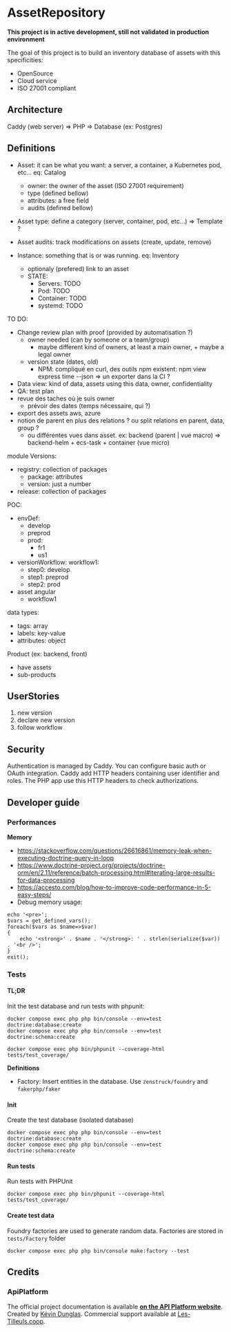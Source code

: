 # AssetRepository

**This project is in active development, still not validated in production environment**

The goal of this project is to build an inventory database of assets with this specificities:
* OpenSource
* Cloud service
* ISO 27001 compliant

## Architecture

Caddy (web server) => PHP => Database (ex: Postgres)


## Definitions

* Asset: it can be what you want: a server, a container, a Kubernetes pod, etc...  eq: Catalog
  * owner: the owner of the asset (ISO 27001 requirement)
  * type (defined bellow)
  * attributes: a free field
  * audits (defined bellow)
* Asset type: define a category (server, container, pod, etc...)  => Template ?
* Asset audits: track modifications on assets (create, update, remove)

* Instance: something that is or was running. eq: Inventory
  * optionaly (prefered) link to an asset
  * STATE:
    * Servers: TODO
    * Pod: TODO
    * Container: TODO
    * systemd: TODO

TO DO:
* Change review plan with proof (provided by automatisation ?)
  * owner needed (can by someone or a team/group)
    * maybe different kind of owners, at least a main owner, + maybe a legal owner
  * version state (dates, old)
    * NPM: compliqué en curl, des outils npm existent: npm view express time --json => un exporter dans la CI ?
* Data view: kind of data, assets using this data, owner, confidentiality
* QA: test plan
* revue des taches où je suis owner
  * prévoir des dates (temps nécessaire, qui ?)
* export des assets aws, azure
* notion de parent en plus des relations ? ou split relations en parent, data, group ?
  * ou différentes vues dans asset. ex: backend (parent | vue macro) => backend-helm + ecs-task + container (vue micro)


module Versions:
* registry: collection of packages
  * package: attributes
  * version: just a number
* release: collection of packages

POC:
- envDef:
  - develop
  - preprod
  - prod:
      - fr1
      - us1
- versionWorkflow: workflow1:
  - step0: develop
  - step1: preprod
  - step2: prod
- asset angular
  - workflow1

data types:
* tags: array
* labels: key-value
* attributes: object


Product (ex: backend, front)
* have assets
* sub-products

## UserStories

1. new version
  1. declare new version
  2. follow workflow

## Security

Authentication is managed by Caddy. You can configure basic auth or OAuth integration.
Caddy add HTTP headers containing user identifier and roles.
The PHP app use this HTTP headers to check authorizations.

## Developer guide

### Performances

**Memory**
* https://stackoverflow.com/questions/26616861/memory-leak-when-executing-doctrine-query-in-loop
* https://www.doctrine-project.org/projects/doctrine-orm/en/2.11/reference/batch-processing.html#iterating-large-results-for-data-processing
* https://accesto.com/blog/how-to-improve-code-performance-in-5-easy-steps/
* Debug memory usage:
```
echo '<pre>';
$vars = get_defined_vars();
foreach($vars as $name=>$var)
{
    echo '<strong>' . $name . '</strong>: ' . strlen(serialize($var)) . '<br />';
}
exit();
```

### Tests

#### TL;DR

Init the test database and run tests with phpunit:

```
docker compose exec php php bin/console --env=test doctrine:database:create
docker compose exec php php bin/console --env=test doctrine:schema:create

docker compose exec php bin/phpunit --coverage-html tests/test_coverage/
```

**Definitions**
* Factory: Insert entities in the database. Use `zenstruck/foundry` and `fakerphp/faker`

#### Init

Create the test database (isolated database)
```
docker compose exec php php bin/console --env=test doctrine:database:create
docker compose exec php php bin/console --env=test doctrine:schema:create
```

#### Run tests

Run tests with PHPUnit

```
docker compose exec php bin/phpunit --coverage-html tests/test_coverage/
```

#### Create test data

Foundry factories are used to generate random data.
Factories are stored in `tests/Factory` folder
```
docker compose exec php php bin/console make:factory --test
```

## Credits

### ApiPlatform

The official project documentation is available **[on the API Platform website](https://api-platform.com)**.
Created by [Kévin Dunglas](https://dunglas.fr). Commercial support available at [Les-Tilleuls.coop](https://les-tilleuls.coop).
